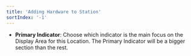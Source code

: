 ```yaml
---
title: 'Adding Hardware to Station'
sortIndex: '-1'
---
```

- **Primary Indicator**: Choose which indicator is the main focus on the Display Area for this Location. The Primary Indicator will be a bigger section than the rest.